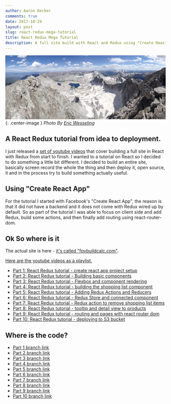 ```yaml
---
author: Aaron Decker
comments: true
date: 2017-10-29
layout: post
slug: react-redux-mega-tutorial
title: React Redux Mega Tutorial
description: A full site build with React and Redux using "Create React App"
---
```


![photo by eric wesseling](/images/blog/erics/p7-400-pano-small.jpg){: .center-image }
  _Photo By [Eric Wesseling](https://www.instagram.com/ericwess/)_

## A React Redux tutorial from idea to deployment.

I just released a [set of youtube videos]((https://www.youtube.com/playlist?list=PLWRvoIK5KFymTrMa7mzvxuxl5ei_MyeF7)) that cover building a full site in React with Redux from start to finish.
I wanted to a tutorial on React so I decided to do something a little bit different.
I decided to build an entire site, basically screen record the whole the thing and
then deploy it, open source, it and in the process try to build something actually useful.

## Using "Create React App"

For the tutorial I started with Facebook's "Create React App", the reason is that
it did not have a backend and it does not come with Redux wired up by default. So as part of the tutorial
I was able to focus on client side and add Redux, build some actions, and then finally
add routing using react-router-dom.

## Ok So where is it

The actual site is here - [it's called "fpvbuildcalc.com"](http://www.fpvbuildcalc.com).

[Here are the youtube videos as a playlist.](https://www.youtube.com/playlist?list=PLWRvoIK5KFymTrMa7mzvxuxl5ei_MyeF7)

 - [Part 1: React Redux tutorial - create react app project setup](https://youtu.be/--7LLA_yOAI)
 - [Part 2: React Redux tutorial - Building basic components](https://youtu.be/zntZaXaOpyY)
 - [Part 3: React Redux tutorial - Flexbox and component rendering](https://youtu.be/KoYoAp3GSnU)
 - [Part 4: React Redux tutorial - building the shopping list component](https://youtu.be/N4vg-qlrepo)
 - [Part 5: React Redux tutorial - Adding Redux Actions and Reducers](https://youtu.be/vrwoDg3GbkY)
 - [Part 6: React Redux tutorial - Redux Store and connected component](https://youtu.be/Xbbr0uOxKLY)
 - [Part 7: React Redux tutorial - Redux action to remove shopping list items](https://youtu.be/g_-b-E8ZM98)
 - [Part 8: React Redux tutorial - tooltip and detail view to products](https://youtu.be/EO1kFhuw01Y)
 - [Part 9: React Redux tutorial - routing and pages with react router dom](https://youtu.be/0EjgKL52_8o)
 - [Part 10: React Redux tutorial - deploying to S3 bucket](https://youtu.be/viEf5XBB0fw)

## Where is the code?

- [Part 1 branch link](https://github.com/a-r-d/www.fpvbuildcalc.com/tree/part-1)
- [Part 2 branch link](https://github.com/a-r-d/www.fpvbuildcalc.com/tree/part-2)
- [Part 3 branch link](https://github.com/a-r-d/www.fpvbuildcalc.com/tree/part-3)
- [Part 4 branch link](https://github.com/a-r-d/www.fpvbuildcalc.com/tree/part-4)
- [Part 5 branch link](https://github.com/a-r-d/www.fpvbuildcalc.com/tree/part-5)
- [Part 6 branch link](https://github.com/a-r-d/www.fpvbuildcalc.com/tree/part-6)
- [Part 7 branch link](https://github.com/a-r-d/www.fpvbuildcalc.com/tree/part-7)
- [Part 8 branch link](https://github.com/a-r-d/www.fpvbuildcalc.com/tree/part-8)
- [Part 9 branch link](https://github.com/a-r-d/www.fpvbuildcalc.com/tree/part-9)
- [Part 10 branch link](https://github.com/a-r-d/www.fpvbuildcalc.com/tree/part-10)
